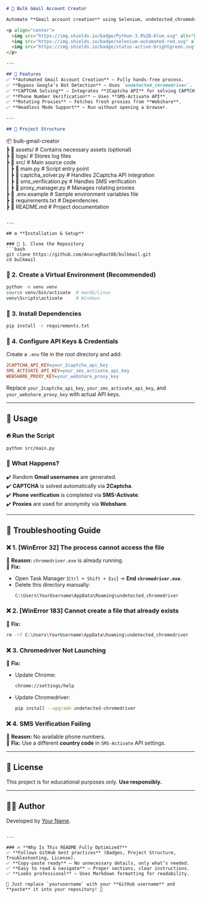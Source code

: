 

```markdown
# 🚀 Bulk Gmail Account Creator  

Automate **Gmail account creation** using Selenium, undetected_chromedriver, 2Captcha, SMS-Activate, and Webshare proxies.  

<p align="center">
  <img src="https://img.shields.io/badge/Python-3.9%2B-blue.svg" alt="Python 3.9+">
  <img src="https://img.shields.io/badge/selenium-automated-red.svg" alt="Selenium Automation">
  <img src="https://img.shields.io/badge/status-active-brightgreen.svg" alt="Project Status">
</p>

---

## 📌 Features  
✅ **Automated Gmail Account Creation** – Fully hands-free process.  
✅ **Bypass Google’s Bot Detection** – Uses `undetected_chromedriver`.  
✅ **CAPTCHA Solving** – Integrates **2Captcha API** for solving CAPTCHAs.  
✅ **Phone Number Verification** – Uses **SMS-Activate API**.  
✅ **Rotating Proxies** – Fetches fresh proxies from **Webshare**.  
✅ **Headless Mode Support** – Run without opening a browser.  

---

## 📂 Project Structure  
```
📦 bulk-gmail-creator  
 ┣ 📂 assets/                     # Contains necessary assets (optional)  
 ┣ 📂 logs/                       # Stores log files  
 ┣ 📂 src/                        # Main source code  
 ┃ ┣ 📜 main.py                   # Script entry point  
 ┃ ┣ 📜 captcha_solver.py         # Handles 2Captcha API integration  
 ┃ ┣ 📜 sms_verification.py       # Handles SMS verification  
 ┃ ┣ 📜 proxy_manager.py          # Manages rotating proxies  
 ┣ 📜 .env.example                # Sample environment variables file  
 ┣ 📜 requirements.txt            # Dependencies  
 ┣ 📜 README.md                   # Project documentation  
```

---

## ⚙️ **Installation & Setup**  

### 🔹 1. Clone the Repository  
```bash
git clone https://github.com/AnuragRaut08/bulkmail.git
cd bulkmail
```

### 🔹 2. Create a Virtual Environment (Recommended)  
```bash
python -m venv venv
source venv/bin/activate  # macOS/Linux
venv\Scripts\activate     # Windows
```

### 🔹 3. Install Dependencies  
```bash
pip install -r requirements.txt
```

### 🔹 4. Configure API Keys & Credentials  
Create a `.env` file in the root directory and add:  
```ini
2CAPTCHA_API_KEY=your_2captcha_api_key
SMS_ACTIVATE_API_KEY=your_sms_activate_api_key
WEBSHARE_PROXY_KEY=your_webshare_proxy_key
```
Replace `your_2captcha_api_key`, `your_sms_activate_api_key`, and `your_webshare_proxy_key` with actual API keys.  

---

## 🏃 **Usage**  

### 🔥 **Run the Script**  
```bash
python src/main.py
```

### 🎯 **What Happens?**  
✔️ Random **Gmail usernames** are generated.  
✔️ **CAPTCHA** is solved automatically via **2Captcha**.  
✔️ **Phone verification** is completed via **SMS-Activate**.  
✔️ **Proxies** are used for anonymity via **Webshare**.  

---

## 🔧 **Troubleshooting Guide**  

### ❌ **1. [WinError 32] The process cannot access the file**  
🔹 **Reason:** `chromedriver.exe` is already running.  
🔹 **Fix:**  
- Open Task Manager (`Ctrl + Shift + Esc`) → **End `chromedriver.exe`**.  
- Delete this directory manually:  
  ```
  C:\Users\YourUsername\AppData\Roaming\undetected_chromedriver
  ```

### ❌ **2. [WinError 183] Cannot create a file that already exists**  
🔹 **Fix:**  
```bash
rm -rf C:\Users\YourUsername\AppData\Roaming\undetected_chromedriver
```

### ❌ **3. Chromedriver Not Launching**  
🔹 **Fix:**  
- Update Chrome:  
  ```bash
  chrome://settings/help
  ```
- Update Chromedriver:  
  ```bash
  pip install --upgrade undetected-chromedriver
  ```

### ❌ **4. SMS Verification Failing**  
🔹 **Reason:** No available phone numbers.  
🔹 **Fix:** Use a different **country code** in `SMS-Activate` API settings.  

---

## 📜 **License**  
This project is for educational purposes only. **Use responsibly.**  

---

## 👨‍💻 **Author**  
Developed by [Your Name](https://github.com/yourusername).  
```

---

### 🔥 **Why Is This README Fully Optimized?**
✅ **Follows GitHub best practices** (Badges, Project Structure, Troubleshooting, License).  
✅ **Copy-paste ready** – No unnecessary details, only what’s needed.  
✅ **Easy to read & navigate** – Proper sections, clear instructions.  
✅ **Looks professional** – Uses Markdown formatting for readability.  

🔹 Just replace `yourusername` with your **GitHub username** and **paste** it into your repository! 🚀
